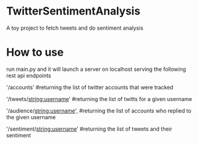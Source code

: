 # TwitterSentimentAnalysis
A toy project to fetch tweets and do sentiment analysis


# How to use 

run main.py and it will launch a server on localhost serving the following rest api endpoints

'/accounts' #returning the list of twitter accounts that were tracked

'/tweets/<string:username>' #returning the list of twitts for a given username

'/audience/<string:username>', #returning the list of accounts who replied to the given username

'/sentiment/<string:username>' #returning the list of tweets and their sentiment
